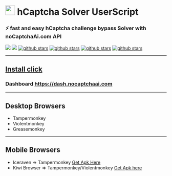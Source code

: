 <h1><img src="https://avatars.githubusercontent.com/u/110127579?s=200&v=4" width="30px" /> hCaptcha Solver UserScript </h1>

### ⚡ fast and easy hCaptcha challenge bypass Solver with noCaptchaAi.com API

<p>
<a href="https://t.me/noCaptchaAi" target="_blank"><img src="https://img.shields.io/badge/Telegram-2CA5E0?style=for-the-badge&logo=telegram&logoColor=white"></a>
<a href="https://discord.gg/E7FfzhZqzA" target="_blank"><img src="https://img.shields.io/badge/Discord-7289DA?style=for-the-badge&logo=discord&logoColor=white"></a>
<a href="https://github.com/shimuldn/hCaptchaSolverApi/"><img alt="github stars" src="https://img.shields.io/github/stars/shimuldn/hCaptchaSolverApi?style=for-the-badge"></a>
<a href="https://github.com/shimuldn/hCaptchaSolverApi/"><img alt="github stars" src="https://img.shields.io/npm/v/nocaptchaai-puppeteer?label=npm-puppeteer-solver&style=for-the-badge"></a>
<a href="https://github.com/shimuldn/hCaptchaSolverApi/"><img alt="github stars" src="https://img.shields.io/npm/v/nocaptchasolver?label=npm-selenium-solver&style=for-the-badge"></a>
<a href="https://greasyfork.org/en/scripts/454941-nocaptchaai-hcaptcha-solver"><img alt="github stars" src="https://user-images.githubusercontent.com/4178343/202253849-adb3f27a-24cf-444e-916c-2e58cba00362.png">
</p>

-----

## Install [click](https://github.com/noCaptchaAi/hCaptchaSolver.user.js/raw/main/hCaptchaSolver.user.js)

### Dashboard https://dash.nocaptchaai.com

-----

## Desktop Browsers

- Tampermonkey
- Violentmonkey
- Greasemonkey

-----
## Mobile Browsers

- Iceraven => Tampermonkey [Get Apk Here](https://github.com/fork-maintainers/iceraven-browser)
- Kiwi Browser => Tampermonkey/Violentmonkey [Get Apk here](https://kiwibrowser.com/)
